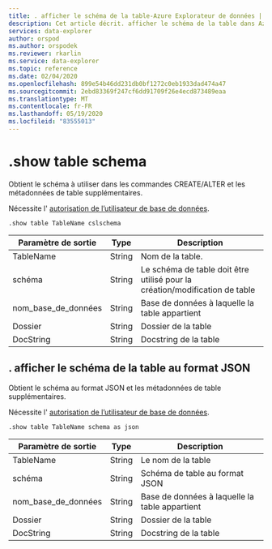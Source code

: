 ```yaml
---
title: . afficher le schéma de la table-Azure Explorateur de données | Microsoft Docs
description: Cet article décrit. afficher le schéma de la table dans Azure Explorateur de données.
services: data-explorer
author: orspod
ms.author: orspodek
ms.reviewer: rkarlin
ms.service: data-explorer
ms.topic: reference
ms.date: 02/04/2020
ms.openlocfilehash: 899e54b46dd231db0bf1272c0eb1933dad474a47
ms.sourcegitcommit: 2ebd83369f247cf6dd91709f26e4ecd873489eaa
ms.translationtype: MT
ms.contentlocale: fr-FR
ms.lasthandoff: 05/19/2020
ms.locfileid: "83555013"
---
```

# <a name="show-table-schema"></a>.show table schema

Obtient le schéma à utiliser dans les commandes CREATE/ALTER et les métadonnées de table supplémentaires.

Nécessite l' [autorisation de l’utilisateur de base de données](../management/access-control/role-based-authorization.md).

```kusto
.show table TableName cslschema 
```

| Paramètre de sortie | Type   | Description                                               |
|------------------|--------|-----------------------------------------------------------|
| TableName        | String | Nom de la table.                                    |
| schéma           | String | Le schéma de table doit être utilisé pour la création/modification de table |
| nom_base_de_données     | String | Base de données à laquelle la table appartient                   |
| Dossier           | String | Dossier de la table                                            |
| DocString        | String | Docstring de la table                                         |


## <a name="show-table-schema-as-json"></a>. afficher le schéma de la table au format JSON

Obtient le schéma au format JSON et les métadonnées de table supplémentaires.

Nécessite l' [autorisation de l’utilisateur de base de données](../management/access-control/role-based-authorization.md).

```kusto
.show table TableName schema as json
```

| Paramètre de sortie | Type   | Description                             |
|------------------|--------|-----------------------------------------|
| TableName        | String | Le nom de la table                   |
| schéma           | String | Schéma de table au format JSON         |
| nom_base_de_données     | String | Base de données à laquelle la table appartient |
| Dossier           | String | Dossier de la table                          |
| DocString        | String | Docstring de la table                       |
